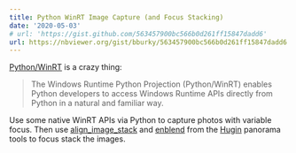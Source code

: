 ```yaml
---
title: Python WinRT Image Capture (and Focus Stacking)
date: '2020-05-03'
# url: 'https://gist.github.com/563457900bc566b0d261ff15847dadd6'
url: https://nbviewer.org/gist/bburky/563457900bc566b0d261ff15847dadd6
---
```

[Python/WinRT](https://pypi.org/project/winrt/) is a crazy thing:

> The Windows Runtime Python Projection (Python/WinRT) enables Python developers to access Windows Runtime APIs directly from Python in a natural and familiar way.

Use some native WinRT APIs via Python to capture photos with variable focus. Then use [align_image_stack](http://hugin.sourceforge.net/docs/manual/Align_image_stack.html) and [enblend](http://enblend.sourceforge.net/) from the [Hugin](http://hugin.sourceforge.net/) panorama tools to focus stack the images.
